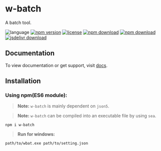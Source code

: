 # w-batch
A batch tool.

![language](https://img.shields.io/badge/language-JavaScript-orange.svg) 
[![npm version](http://img.shields.io/npm/v/w-batch.svg?style=flat)](https://npmjs.org/package/w-batch) 
[![license](https://img.shields.io/npm/l/w-batch.svg?style=flat)](https://npmjs.org/package/w-batch) 
[![npm download](https://img.shields.io/npm/dt/w-batch.svg)](https://npmjs.org/package/w-batch) 
[![npm download](https://img.shields.io/npm/dm/w-batch.svg)](https://npmjs.org/package/w-batch) 
[![jsdelivr download](https://img.shields.io/jsdelivr/npm/hm/w-batch.svg)](https://www.jsdelivr.com/package/npm/w-batch)

## Documentation
To view documentation or get support, visit [docs](https://yuda-lyu.github.io/w-batch/WBatch.html).

## Installation
### Using npm(ES6 module):
> **Note:** `w-batch` is mainly dependent on `json5`.

> **Note:** `w-batch` can be compiled into an executable file by using `sea`. 

```alias
npm i w-batch
```

> **Run for windows:**
```
path/to/wbat.exe path/to/setting.json
```

